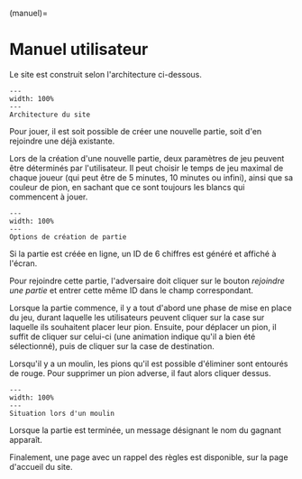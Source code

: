 (manuel)= 

# Manuel utilisateur

Le site est construit selon l'architecture ci-dessous.

```{figure} images/Architecture.png
---
width: 100%
---
Architecture du site
```

Pour jouer, il est soit possible de créer une nouvelle partie, soit d'en rejoindre une déjà existante. 

Lors de la création d'une nouvelle partie, deux paramètres de jeu peuvent être déterminés par l'utilisateur. Il peut choisir le temps de jeu maximal de chaque joueur (qui peut être de 5 minutes, 10 minutes ou infini), ainsi que sa couleur de pion, en sachant que ce sont toujours les blancs qui commencent à jouer.


```{figure} images/options.png
---
width: 100%
---
Options de création de partie
```
Si la partie est créée en ligne, un ID de 6 chiffres est généré et affiché à l'écran.

Pour rejoindre cette partie, l'adversaire doit cliquer sur le bouton <em>rejoindre une partie</em> et entrer cette même ID dans le champ correspondant.

Lorsque la partie commence, il y a tout d'abord une phase de mise en place du jeu, durant laquelle les utilisateurs peuvent cliquer sur la case sur laquelle ils souhaitent placer leur pion.
Ensuite, pour déplacer un pion, il suffit de cliquer sur celui-ci (une animation indique qu'il a bien été sélectionné), puis de cliquer sur la case de destination. 

Lorsqu'il y a un moulin, les pions qu'il est possible d'éliminer sont entourés de rouge. Pour supprimer un pion adverse, il faut alors cliquer dessus.

```{figure} images/moulin.png
---
width: 100%
---
Situation lors d'un moulin
```
Lorsque la partie est terminée, un message désignant le nom du gagnant apparaît.

Finalement, une page avec un rappel des règles est disponible, sur la page d'accueil du site.